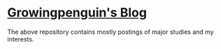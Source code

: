 # [Growingpenguin's Blog](https://growingpenguin.github.io/)
The above repository contains mostly postings of major studies and my interests. 
